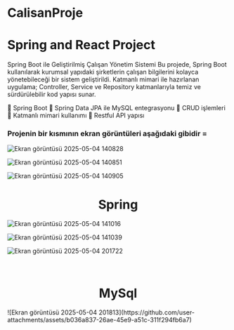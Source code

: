 # CalisanProje
<h1>Spring and React Project</h1>


Spring Boot ile Geliştirilmiş Çalışan Yönetim Sistemi
Bu projede, Spring Boot kullanılarak kurumsal yapıdaki şirketlerin çalışan bilgilerini kolayca yönetebileceği bir sistem geliştirildi.
Katmanlı mimari ile hazırlanan uygulama; Controller, Service ve Repository katmanlarıyla temiz ve sürdürülebilir kod yapısı sunar.

🔹 Spring Boot
🔹 Spring Data JPA ile MySQL entegrasyonu
🔹 CRUD işlemleri
🔹 Katmanlı mimari kullanımı
🔹 Restful API yapısı

<h3>Projenin bir kısmının ekran görüntüleri aşağıdaki gibidir =</h3>

![Ekran görüntüsü 2025-05-04 140828](https://github.com/user-attachments/assets/100d2bda-be6f-44bc-9d26-1834bf6c8843)

![Ekran görüntüsü 2025-05-04 140851](https://github.com/user-attachments/assets/3243a09e-7ffb-40c9-bd92-6fd774e895ce)

![Ekran görüntüsü 2025-05-04 140905](https://github.com/user-attachments/assets/16d3ec3a-2902-41b2-960a-0fd3ca3d7a39)
<br>
<h1 align= "center">Spring</h1>

![Ekran görüntüsü 2025-05-04 141016](https://github.com/user-attachments/assets/59ee12c8-5b1a-401f-a6da-105f1b9c5f28)

![Ekran görüntüsü 2025-05-04 141039](https://github.com/user-attachments/assets/1c10c97e-a4f1-418e-9eef-e6654ebfa053)

![Ekran görüntüsü 2025-05-04 201722](https://github.com/user-attachments/assets/57868212-5157-4a1c-99c0-136fb31a8e77)

<br>
<h1 align= "center">MySql</h1>
![Ekran görüntüsü 2025-05-04 201813](https://github.com/user-attachments/assets/b036a837-26ae-45e9-a51c-311f294fb6a7)
